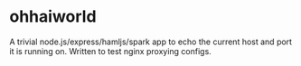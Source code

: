# ohhaiworld #

A trivial node.js/express/hamljs/spark app to echo the current host and port it is running on. Written to test nginx proxying configs.
